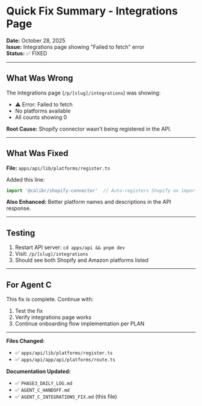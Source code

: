 # Quick Fix Summary - Integrations Page

**Date:** October 28, 2025  
**Issue:** Integrations page showing "Failed to fetch" error  
**Status:** ✅ FIXED

---

## What Was Wrong

The integrations page (`/p/[slug]/integrations`) was showing:
- ⚠️ Error: Failed to fetch
- No platforms available
- All counts showing 0

**Root Cause:** Shopify connector wasn't being registered in the API.

---

## What Was Fixed

**File:** `apps/api/lib/platforms/register.ts`

Added this line:
```typescript
import '@calibr/shopify-connector'  // Auto-registers Shopify on import
```

**Also Enhanced:** Better platform names and descriptions in the API response.

---

## Testing

1. Restart API server: `cd apps/api && pnpm dev`
2. Visit: `/p/[slug]/integrations`
3. Should see both Shopify and Amazon platforms listed

---

## For Agent C

This fix is complete. Continue with:
1. Test the fix
2. Verify integrations page works
3. Continue onboarding flow implementation per PLAN

---

**Files Changed:**
- ✅ `apps/api/lib/platforms/register.ts`
- ✅ `apps/api/app/api/platforms/route.ts`

**Documentation Updated:**
- ✅ `PHASE3_DAILY_LOG.md`
- ✅ `AGENT_C_HANDOFF.md`
- ✅ `AGENT_C_INTEGRATIONS_FIX.md` (this file)

